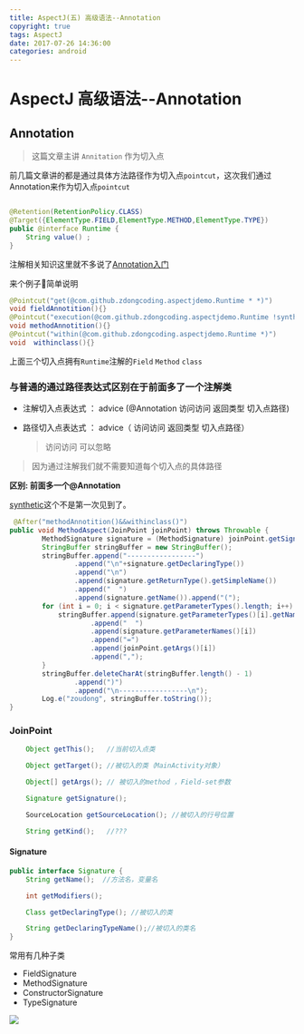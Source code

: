 ```yaml
---
title: AspectJ(五) 高级语法--Annotation
copyright: true
tags: AspectJ
date: 2017-07-26 14:36:00
categories: android
---
```

# AspectJ 高级语法--Annotation

## Annotation
>这篇文章主讲 ` Annitation ` 作为切入点  

前几篇文章讲的都是通过具体方法路径作为切入点` pointcut `，这次我们通过Annotation来作为切入点` pointcut `

```java

@Retention(RetentionPolicy.CLASS)
@Target({ElementType.FIELD,ElementType.METHOD,ElementType.TYPE})
public @interface Runtime {
    String value() ;
}
```
注解相关知识这里就不多说了[Annotation入门](http://www.jianshu.com/p/fed18201cb12)

来个例子🌰简单说明
```java
@Pointcut("get(@com.github.zdongcoding.aspectjdemo.Runtime * *)")
void fieldAnnotition(){}
@Pointcut("execution(@com.github.zdongcoding.aspectjdemo.Runtime !synthetic * *(..))")
void methodAnnotition(){}
@Pointcut("within(@com.github.zdongcoding.aspectjdemo.Runtime *)")
void  withinclass(){}
```
上面三个切入点拥有` Runtime `注解的` Field ` ` Method ` ` class ` 

### 与普通的通过路径表达式区别在于前面多了一个注解类 
+ 注解切入点表达式 ： advice (@Annotation 访问访问 返回类型 切入点路径)
- 路径切入点表达式 ： advice（            访问访问 返回类型 切入点路径）  
   >访问访问 可以忽略

> 因为通过注解我们就不需要知道每个切入点的具体路径 
 
**区别: 前面多一个@Annotation**

[synthetic](http://blog.csdn.net/wonengxing/article/details/32711915)这个不是第一次见到了。

```java
 @After("methodAnnotition()&&withinclass()")
public void MethodAspect(JoinPoint joinPoint) throws Throwable {
        MethodSignature signature = (MethodSignature) joinPoint.getSignature();
        StringBuffer stringBuffer = new StringBuffer();
        stringBuffer.append("-----------------")
                .append("\n"+signature.getDeclaringType())
                .append("\n")
                .append(signature.getReturnType().getSimpleName())
                .append("  ")
                .append(signature.getName()).append("(");
        for (int i = 0; i < signature.getParameterTypes().length; i++) {
            stringBuffer.append(signature.getParameterTypes()[i].getName())
                    .append("  ")
                    .append(signature.getParameterNames()[i])
                    .append("=")
                    .append(joinPoint.getArgs()[i])
                    .append(",");
        }
        stringBuffer.deleteCharAt(stringBuffer.length() - 1)
                .append(")")
                .append("\n-----------------\n");
        Log.e("zoudong", stringBuffer.toString());
}
```
### JoinPoint
```java
    Object getThis();   //当前切入点类

    Object getTarget(); //被切入的类（MainActivity对象）

    Object[] getArgs(); // 被切入的method ，Field-set参数

    Signature getSignature(); 

    SourceLocation getSourceLocation(); //被切入的行号位置

    String getKind();   //???
```
#### Signature
```java
public interface Signature {
    String getName();  //方法名，变量名

    int getModifiers();

    Class getDeclaringType(); //被切入的类 

    String getDeclaringTypeName();//被切入的类名
}
```
常用有几种子类
- FieldSignature
- MethodSignature
- ConstructorSignature
- TypeSignature

![](../assest/1787010-ad867955b97996e0.png)
